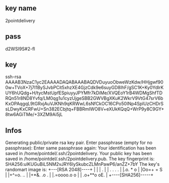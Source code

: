 ## key name
2pointdelivery

## pass
d2WSI9S#2-fl


## key 
ssh-rsa AAAAB3NzaC1yc2EAAAADAQABAAABAQDVDuyuoObweWzKdw/HHjgwf900w+TVoX+7j7I1BySJvbPCit5xhzXE4GjzCdk9e6suyGD8IhF/gSC1K+Ky0YdlrKUY6hUQdg+H/tycMstUpfESpiuyyJPYMfr7kDiMe/XVQEoY1rB4WDMgShfTDRQn51r8ND8Yvfq/LM0qg1u1cyzUjgeSBB2GWVBgXKuK2WkrV9VtG47srV6bKxOPAqgqL9tGRxjAuVJKNh9qKRWwL6sNfCkOC16CPo50INp4SplUzCHDrSsLDwyKxCRFwU+Sn382ECbjtq+FBBRmIWO8V+eXUkKQqQ+WrP9y8C9GY+8tw6AGiTMe/+3XZM9Ai5jL

## Infos


Generating public/private rsa key pair.
Enter passphrase (empty for no passphrase): 
Enter same passphrase again: 
Your identification has been saved in /home/pointdel/.ssh/2pointdelivery.
Your public key has been saved in /home/pointdel/.ssh/2pointdelivery.pub.
The key fingerprint is:
SHA256:ulKUGuBiL5NM2vJRY6lySkubcZLMnPawP6/anZZ+7bY 
The key's randomart image is:
+---[RSA 2048]----+
|                 |
|  .              |
| . . . .         |
|.o. * o          |
|Oo=+ =  S        |
|+^=o. ..         |
|+*&. .o .        |
|.=oooo.o o       |
| .o+**o oE.      |
+----[SHA256]-----+